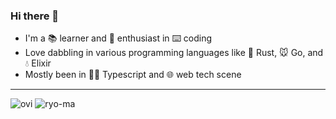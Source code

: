 ### Hi there 👋

<!--
**w2u2u/w2u2u** is a ✨ _special_ ✨ repository because its `README.md` (this file) appears on your GitHub profile.

Here are some ideas to get you started:

- 🔭 I’m currently working on ...
- 🌱 I’m currently learning ...
- 👯 I’m looking to collaborate on ...
- 🤔 I’m looking for help with ...
- 💬 Ask me about ...
- 📫 How to reach me: ...
- 😄 Pronouns: ...
- ⚡ Fun fact: ...
-->

- I'm a 📚 learner and 📖 enthusiast in ⌨️ coding
- Love dabbling in various programming languages like 🦀 Rust, 🐭 Go, and 💧 Elixir
- Mostly been in 👨‍💻 Typescript and 🌐 web tech scene

---

<img src="https://github-readme-stats.vercel.app/api/top-langs/?username=w2u2u&theme=catppuccin_mocha&layout=compact&hide=javascript,java,lua,ruby,kotlin,html,css" alt="ovi" />
<!-- <img src="https://myreadme.vercel.app/api/embed/w2u2u?panels=userstatistics,toprepositories,commitgraph" alt="reimaginedreadme" /> -->
<img src="https://github-profile-trophy.vercel.app/?username=w2u2u&theme=flat&rank=SECRET,SSS,SS,S,AAA,AA,A&margin-w=10&margin-h=10&no-bg=true&no-frame=true" alt="ryo-ma" />
